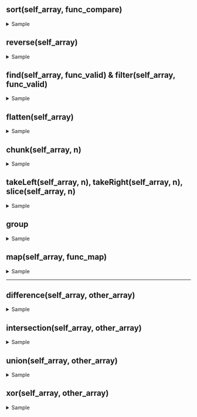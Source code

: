 ## sort(self_array, func_compare)

<details>
  <summary>Sample</summary>

```

```

</details>

## reverse(self_array)

<details>
  <summary>Sample</summary>

```

```

</details>

## find(self_array, func_valid) & filter(self_array, func_valid)

<details>
  <summary>Sample</summary>

```

```

</details>

## flatten(self_array)

<details>
  <summary>Sample</summary>

```

```

</details>

## chunk(self_array, n)

<details>
  <summary>Sample</summary>

```

```

</details>

## takeLeft(self_array, n), takeRight(self_array, n), slice(self_array, n)

<details>
  <summary>Sample</summary>

```

```

</details>

## group

<details>
  <summary>Sample</summary>

```

```

</details>

## map(self_array, func_map)

<details>
  <summary>Sample</summary>

```

```

</details>

----

## difference(self_array, other_array)

<details>
  <summary>Sample</summary>

```

```

</details>

## intersection(self_array, other_array)

<details>
  <summary>Sample</summary>

```

```

</details>

## union(self_array, other_array)

<details>
  <summary>Sample</summary>

```

```

</details>

## xor(self_array, other_array)

<details>
  <summary>Sample</summary>

```

```

</details>
